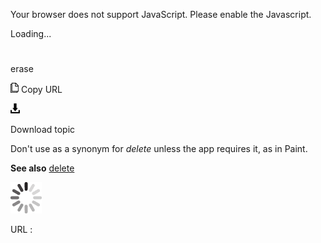 Your browser does not support JavaScript. Please enable the Javascript.

Loading...

# 

erase

![Copy URL](erase_files/Copy.png)
Copy URL

![Download](erase_files/Download.png)

Download topic

Don't use as a synonym for *delete* unless the app requires it, as in Paint.

**See also** [delete](https://worldready.cloudapp.net/Styleguide/Read?id=2700&topicid=33613)

![In progress](erase_files/activity-large.gif)

URL :

